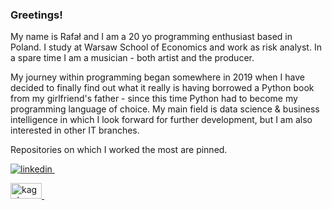 

### Greetings! 
My name is Rafał and I am a 20 yo programming enthusiast based in Poland. I study at Warsaw School of Economics and work as risk analyst. In a spare time I am a musician - both artist and the producer.

My journey within programming began somewhere in 2019 when I have decided to finally find out what it really is having borrowed a Python book from my girlfriend's father - since this time Python had to become my programming language of choice. My main field is data science & business intelligence in which I look forward for further development, but I am also interested in other IT branches.

Repositories on which I worked the most are pinned.


<p>
  <a href="https://www.linkedin.com/in/rafał-stępień-695562196/" rel="nofollow noreferrer">
    <img src="https://i.stack.imgur.com/gVE0j.png" alt="linkedin">
  </a> &nbsp;
</p>
<p>
  <a href="https://www.kaggle.com/kriegsmaschine" rel="nofollow noreferrer">
    <img src="https://upload.wikimedia.org/wikipedia/commons/7/7c/Kaggle_logo.png" alt="kaggle" width="50" height="25">
  </a> &nbsp;
</p>
